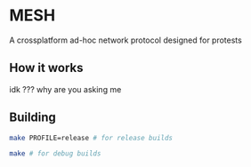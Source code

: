 # MESH
A crossplatform ad-hoc network protocol designed for protests

## How it works
idk ??? why are you asking me

## Building
```bash
make PROFILE=release # for release builds
```
```bash
make # for debug builds
```
